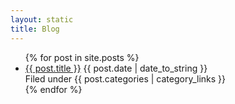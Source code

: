 ```yaml
---
layout: static
title: Blog
---
```

<ul class="posts">
{% for post in site.posts %}
	<li>
		<a href="{{ post.url }}">{{ post.title }}</a>
		<abbr>{{ post.date | date_to_string }}</abbr>
		<div class="categories">Filed under {{ post.categories | category_links }}</div>
	</li>
{% endfor %}
</ul>